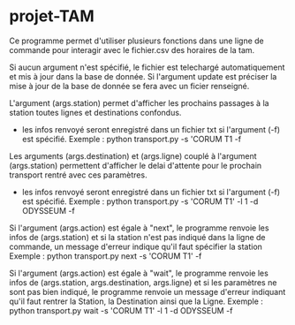 # projet-TAM
Ce programme permet d'utiliser plusieurs fonctions dans une ligne de commande pour interagir avec le fichier.csv des horaires de la tam.

Si aucun argument n'est spécifié, le fichier est telechargé automatiquement et mis à jour dans la base de donnée.
Si l'argument update est préciser la mise à jour de la base de donnée se fera avec un ficier renseigné.

L'argument (args.station) permet d'afficher les prochains passages à la station toutes lignes et destinations confondus. 
- les infos renvoyé seront enregistré dans un fichier txt si l'argument (-f) est spécifié.
Exemple : python transport.py -s 'CORUM T1 -f

Les arguments (args.destination) et (args.ligne) couplé à l'argument (args.station) permettent d'afficher le delai d'attente 
pour le prochain transport rentré avec ces paramètres. 
- les infos renvoyé seront enregistré dans un fichier txt si l'argument (-f) est spécifié.
Exemple : python transport.py -s 'CORUM T1' -l 1 -d ODYSSEUM -f

Si l'argument (args.action) est égale à "next", le programme renvoie les infos de (args.station) et si la station n'est pas 
indiqué dans la ligne de commande, un message d'erreur indique qu'il faut spécifier la station
Exemple : python transport.py next -s 'CORUM T1' -f

Si l'argument (args.action) est égale à "wait", le programme renvoie les infos de (args.station, args.destination, args.ligne)
et si les paramètres ne sont pas bien indiqué, le programme renvoie un message d'erreur indiquant qu'il faut rentrer 
la Station, la Destination ainsi que la Ligne.
Exemple : python transport.py wait -s 'CORUM T1' -l 1 -d ODYSSEUM -f
